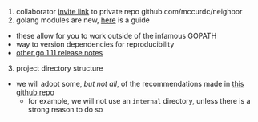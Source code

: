 1. collaborator [invite link](https://github.com/mccurdyc/neighbor/invitations) to private repo github.com/mccurdc/neighbor
2. golang modules are new, [here](https://github.com/golang/go/wiki/Modules#installing-and-activating-module-support) is a guide
  + these allow for you to work outside of the infamous GOPATH
  + way to version dependencies for reproducibility
  + [other go 1.11 release notes](https://blog.golang.org/go1.11)
3. project directory structure
  + we will adopt some, *but not all*, of the recommendations made in [this github repo](https://github.com/golang-standards/project-layout)
      + for example, we will not use an `internal` directory, unless there is a strong reason to do so
